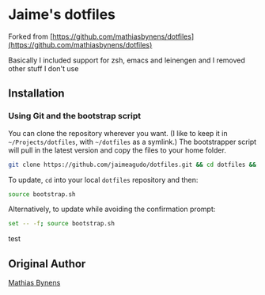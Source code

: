 # Jaime's dotfiles

Forked from [https://github.com/mathiasbynens/dotfiles](https://github.com/mathiasbynens/dotfiles)

Basically I included support for zsh, emacs and leinengen and I removed other stuff I don't use

## Installation

### Using Git and the bootstrap script

You can clone the repository wherever you want. (I like to keep it in `~/Projects/dotfiles`, with `~/dotfiles` as a symlink.) The bootstrapper script will pull in the latest version and copy the files to your home folder.

```bash
git clone https://github.com/jaimeagudo/dotfiles.git && cd dotfiles && source bootstrap.sh
```

To update, `cd` into your local `dotfiles` repository and then:

```bash
source bootstrap.sh
```

Alternatively, to update while avoiding the confirmation prompt:

```bash
set -- -f; source bootstrap.sh
```

test

## Original Author

[Mathias Bynens](https://mathiasbynens.be/)
